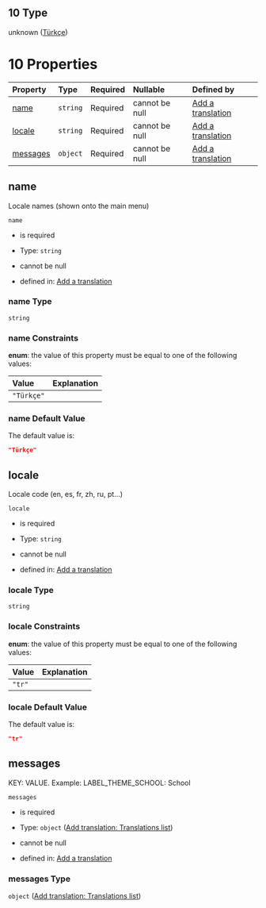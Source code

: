 ## 10 Type

unknown ([Türkçe](add-translation-anyof-türkçe.md))

# 10 Properties

| Property              | Type     | Required | Nullable       | Defined by                                                                                                                                             |
| :-------------------- | :------- | :------- | :------------- | :----------------------------------------------------------------------------------------------------------------------------------------------------- |
| [name](#name)         | `string` | Required | cannot be null | [Add a translation](add-translation-anyof-türkçe-properties-name.md "add-translation.json#/anyOf/10/properties/name")                                  |
| [locale](#locale)     | `string` | Required | cannot be null | [Add a translation](add-translation-anyof-türkçe-properties-locale.md "add-translation.json#/anyOf/10/properties/locale")                              |
| [messages](#messages) | `object` | Required | cannot be null | [Add a translation](add-translation-anyof-türkçe-properties-add-translation-translations-list.md "add-translation.json#/anyOf/10/properties/messages") |

## name

Locale names (shown onto the main menu)

`name`

*   is required

*   Type: `string`

*   cannot be null

*   defined in: [Add a translation](add-translation-anyof-türkçe-properties-name.md "add-translation.json#/anyOf/10/properties/name")

### name Type

`string`

### name Constraints

**enum**: the value of this property must be equal to one of the following values:

| Value      | Explanation |
| :--------- | :---------- |
| `"Türkçe"` |             |

### name Default Value

The default value is:

```json
"Türkçe"
```

## locale

Locale code (en, es, fr, zh, ru, pt...)

`locale`

*   is required

*   Type: `string`

*   cannot be null

*   defined in: [Add a translation](add-translation-anyof-türkçe-properties-locale.md "add-translation.json#/anyOf/10/properties/locale")

### locale Type

`string`

### locale Constraints

**enum**: the value of this property must be equal to one of the following values:

| Value  | Explanation |
| :----- | :---------- |
| `"tr"` |             |

### locale Default Value

The default value is:

```json
"tr"
```

## messages

KEY: VALUE. Example: LABEL\_THEME\_SCHOOL: School

`messages`

*   is required

*   Type: `object` ([Add translation: Translations list](add-translation-anyof-türkçe-properties-add-translation-translations-list.md))

*   cannot be null

*   defined in: [Add a translation](add-translation-anyof-türkçe-properties-add-translation-translations-list.md "add-translation.json#/anyOf/10/properties/messages")

### messages Type

`object` ([Add translation: Translations list](add-translation-anyof-türkçe-properties-add-translation-translations-list.md))
